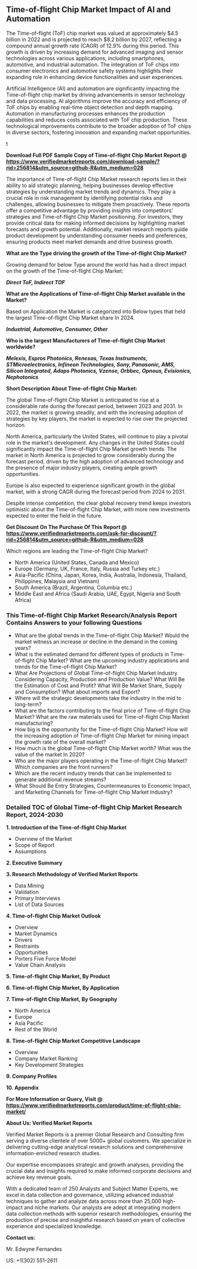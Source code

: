 <h2>Time-of-flight Chip Market Impact of AI and Automation</h2><p>The Time-of-flight (ToF) chip market was valued at approximately $4.5 billion in 2022 and is projected to reach $8.2 billion by 2027, reflecting a compound annual growth rate (CAGR) of 12.9% during this period. This growth is driven by increasing demand for advanced imaging and sensor technologies across various applications, including smartphones, automotive, and industrial automation. The integration of ToF chips into consumer electronics and automotive safety systems highlights their expanding role in enhancing device functionalities and user experiences.</p><p>Artificial Intelligence (AI) and automation are significantly impacting the Time-of-flight chip market by driving advancements in sensor technology and data processing. AI algorithms improve the accuracy and efficiency of ToF chips by enabling real-time object detection and depth mapping. Automation in manufacturing processes enhances the production capabilities and reduces costs associated with ToF chip production. These technological improvements contribute to the broader adoption of ToF chips in diverse sectors, fostering innovation and expanding market opportunities.</p>t</p><p id="" class=""><strong>Download Full PDF Sample Copy of Time-of-flight Chip Market Report @ <a href="https://www.verifiedmarketreports.com/download-sample/?rid=256814&utm_source=github-R&utm_medium=028" target="_blank">https://www.verifiedmarketreports.com/download-sample/?rid=256814&utm_source=github-R&utm_medium=028</a></strong></p><p>The importance of&nbsp;Time-of-flight Chip Market research reports lies in their ability to aid strategic planning, helping businesses develop effective strategies by understanding market trends and dynamics. They play a crucial role in risk management by identifying potential risks and challenges, allowing businesses to mitigate them proactively. These reports offer a competitive advantage by providing insights into competitors' strategies and Time-of-flight Chip Market positioning. For investors, they provide critical data for making informed decisions by highlighting market forecasts and growth potential. Additionally, market research reports guide product development by understanding consumer needs and preferences, ensuring products meet market demands and drive business growth.</p><p><strong>What are the&nbsp;Type driving the growth of the Time-of-flight Chip Market?</strong></p><p id="" class="">Growing demand for below Type around the world has had a direct impact on the growth of the Time-of-flight Chip Market:</p><em><strong>Direct ToF, Indirect TOF</strong></em></p><strong>What are the&nbsp;Applications&nbsp;of Time-of-flight Chip Market available in the Market?</strong></p><p id="" class="">Based on Application the Market is categorized into Below types that held the largest Time-of-flight Chip Market share In 2024.</p><em><strong>Industrial, Automotive, Consumer, Other</strong></em></p><strong>Who is the largest Manufacturers of Time-of-flight Chip Market worldwide?</strong></p><p><em><strong>Melexis, Espros Photonics, Renesas, Texas Instruments, STMicroelectronics, Infineon Technologies, Sony, Panasonic, AMS, Silicon Integrated, Adaps Photonics, Vzense, Orbbec, Opnous, Evisionics, Nephotonics</strong></em></p><p id="" class=""><strong>Short Description About Time-of-flight Chip Market:</strong></p><p>The global Time-of-flight Chip Market is anticipated to rise at a considerable rate during the forecast period, between 2023 and 2031. In 2022, the market is growing steadily, and with the increasing adoption of strategies by key players, the market is expected to rise over the projected horizon.</p><p>North America, particularly the United States, will continue to play a pivotal role in the market's development. Any changes in the United States could significantly impact the Time-of-flight Chip Market growth trends. The market in North America is projected to grow considerably during the forecast period, driven by the high adoption of advanced technology and the presence of major industry players, creating ample growth opportunities.</p><p>Europe is also expected to experience significant growth in the global market, with a strong CAGR during the forecast period from 2024 to 2031.</p><p>Despite intense competition, the clear global recovery trend keeps investors optimistic about the Time-of-flight Chip Market, with more new investments expected to enter the field in the future.</p><p id="" class=""><strong>Get Discount On The Purchase Of This Report @ <a href="https://www.verifiedmarketreports.com/ask-for-discount/?rid=256814&utm_source=github-R&utm_medium=028" target="_blank">https://www.verifiedmarketreports.com/ask-for-discount/?rid=256814&utm_source=github-R&utm_medium=028</a></strong></p>Which regions are leading the Time-of-flight Chip Market?</p><ul><li>North America (United States, Canada and Mexico)</li><li>Europe (Germany, UK, France, Italy, Russia and Turkey etc.)</li><li>Asia-Pacific (China, Japan, Korea, India, Australia, Indonesia, Thailand, Philippines, Malaysia and Vietnam)</li><li>South America (Brazil, Argentina, Columbia etc.)</li><li>Middle East and Africa (Saudi Arabia, UAE, Egypt, Nigeria and South Africa)</li></ul><h3 id="" class="">This Time-of-flight Chip Market Research/Analysis Report Contains Answers to your following Questions</h3><ul><li>What are the global trends in the Time-of-flight Chip Market? Would the market witness an increase or decline in the demand in the coming years?</li><li>What is the estimated demand for different types of products in Time-of-flight Chip Market? What are the upcoming industry applications and trends for the Time-of-flight Chip Market?</li><li>What Are Projections of Global Time-of-flight Chip Market Industry Considering Capacity, Production and Production Value? What Will Be the Estimation of Cost and Profit? What Will Be Market Share, Supply and Consumption? What about imports and Export?</li><li>Where will the strategic developments take the industry in the mid to long-term?</li><li>What are the factors contributing to the final price of Time-of-flight Chip Market? What are the raw materials used for Time-of-flight Chip Market manufacturing?</li><li>How big is the opportunity for the Time-of-flight Chip Market? How will the increasing adoption of Time-of-flight Chip Market for mining impact the growth rate of the overall market?</li><li>How much is the global Time-of-flight Chip Market worth? What was the value of the market In 2020?</li><li>Who are the major players operating in the Time-of-flight Chip Market? Which companies are the front runners?</li><li>Which are the recent industry trends that can be implemented to generate additional revenue streams?</li><li>What Should Be Entry Strategies, Countermeasures to Economic Impact, and Marketing Channels for Time-of-flight Chip Market Industry?</li></ul><h3 id="" class="">Detailed TOC of Global Time-of-flight Chip Market Research Report, 2024-2030</h3><p id="" class=""><strong>1. Introduction of the Time-of-flight Chip Market</strong></p><ul><li>Overview of the Market</li><li>Scope of Report</li><li>Assumptions</li></ul><p id="" class=""><strong>2. Executive Summary</strong></p><p id="" class=""><strong>3. Research Methodology of Verified Market Reports</strong></p><ul><li>Data Mining</li><li>Validation</li><li>Primary Interviews</li><li>List of Data Sources</li></ul><p id="" class=""><strong>4. Time-of-flight Chip Market Outlook</strong></p><ul><li>Overview</li><li>Market Dynamics</li><li>Drivers</li><li>Restraints</li><li>Opportunities</li><li>Porters Five Force Model</li><li>Value Chain Analysis</li></ul><p id="" class=""><strong>5. Time-of-flight Chip Market, By Product</strong></p><p id="" class=""><strong>6. Time-of-flight Chip Market, By Application</strong></p><p id="" class=""><strong>7. Time-of-flight Chip Market, By Geography</strong></p><ul><li>North America</li><li>Europe</li><li>Asia Pacific</li><li>Rest of the World</li></ul><p id="" class=""><strong>8. Time-of-flight Chip Market Competitive Landscape</strong></p><ul><li>Overview</li><li>Company Market Ranking</li><li>Key Development Strategies</li></ul><p id="" class=""><strong>9. Company Profiles</strong></p><p id="" class=""><strong>10. Appendix</strong></p><p id="" class=""><strong>For More Information or Query, Visit @ <a href="https://www.verifiedmarketreports.com/product/time-of-flight-chip-market/" target="_blank">https://www.verifiedmarketreports.com/product/time-of-flight-chip-market/</a></strong></p><p id="" class=""><strong>About Us: Verified Market Reports</strong></p><p id="" class="">Verified Market Reports is a premier Global Research and Consulting firm serving a diverse clientele of over 5000+ global customers. We specialize in delivering cutting-edge analytical research solutions and comprehensive information-enriched research studies.</p><p id="" class="">Our expertise encompasses strategic and growth analyses, providing the crucial data and insights required to make informed corporate decisions and achieve key revenue goals.</p><p id="" class="">With a dedicated team of 250 Analysts and Subject Matter Experts, we excel in data collection and governance, utilizing advanced industrial techniques to gather and analyze data across more than 25,000 high-impact and niche markets. Our analysts are adept at integrating modern data collection methods with superior research methodologies, ensuring the production of precise and insightful research based on years of collective experience and specialized knowledge.</p><p id="" class=""><strong>Contact us:</strong></p><p id="" class="">Mr. Edwyne Fernandes</p><p id="" class="">US: +1(302) 551-2611</p>